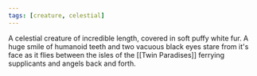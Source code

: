 ```yaml
---
tags: [creature, celestial]
---
```


A celestial creature of incredible length, covered in soft puffy white fur. A huge smile of humanoid teeth and two vacuous black eyes stare from it's face as it flies between the isles of the [[Twin Paradises]] ferrying supplicants and angels back and forth.

